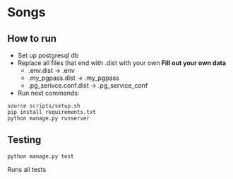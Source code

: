 # Songs

## How to run
* Set up postgresql db
* Replace all files that end with .dist with your own
    **Fill out your own data**
    - .env.dist -> .env
    - .my_pgpass.dist -> .my_pgpass
    - .pg_serivce.conf.dist -> .pg_service_conf
* Run next commands:
```
source scripts/setup.sh
pip install requirements.txt
python manage.py runserver
```

## Testing
```
python manage.py test
```
Runs all tests


